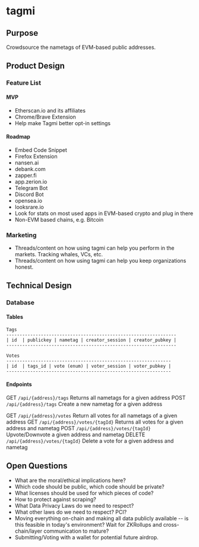 # tagmi

## Purpose
Crowdsource the nametags of EVM-based public addresses.  

## Product Design
### Feature List
#### MVP
* Etherscan.io and its affiliates  
* Chrome/Brave Extension  
* Help make Tagmi better opt-in settings  

#### Roadmap
* Embed Code Snippet  
* Firefox Extension  
* nansen.ai  
* debank.com  
* zapper.fi  
* app.zerion.io  
* Telegram Bot  
* Discord Bot  
* opensea.io  
* looksrare.io  
* Look for stats on most used apps in EVM-based crypto and plug in there  
* Non-EVM based chains, e.g. Bitcoin

### Marketing
* Threads/content on how using tagmi can help you perform in the markets. Tracking whales, VCs, etc.  
* Threads/content on how using tagmi can help you keep organizations honest.  

## Technical Design

### Database
#### Tables
```
Tags  
----------------------------------------------------------------
| id  | publickey | nametag | creator_session | creator_pubkey |
----------------------------------------------------------------

Votes
--------------------------------------------------------------
| id  | tags_id | vote (enum) | voter_session | voter_pubkey |
--------------------------------------------------------------
```  

#### Endpoints

GET     `/api/{address}/tags`           Returns all nametags for a given address
POST    `/api/{address}/tags`           Create a new nametag for a given address

GET     `/api/{address}/votes`          Return all votes for all nametags of a given address
GET     `/api/{address}/votes/{tagId}`  Returns all votes for a given address and nametag
POST    `/api/{address}/votes/{tagId}`  Upvote/Downvote a given address and nametag
DELETE  `/api/{address}/votes/{tagId}`  Delete a vote for a given address and nametag



## Open Questions
* What are the moral/ethical implications here?
* Which code should be public, which code should be private?
* What licenses should be used for which pieces of code?
* How to protect against scraping?  
* What Data Privacy Laws do we need to respect?  
* What other laws do we need to respect? PCI?  
* Moving everything on-chain and making all data publicly available -- is this feasible in today's environment? Wait for ZKRollups and cross-chain/layer communication to mature?
* Submitting/Voting with a wallet for potential future airdrop.
